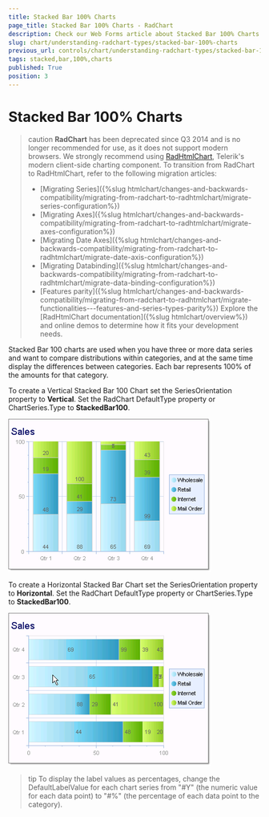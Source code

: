 ```yaml
---
title: Stacked Bar 100% Charts
page_title: Stacked Bar 100% Charts - RadChart
description: Check our Web Forms article about Stacked Bar 100% Charts.
slug: chart/understanding-radchart-types/stacked-bar-100%-charts
previous_url: controls/chart/understanding-radchart-types/stacked-bar-100%-charts
tags: stacked,bar,100%,charts
published: True
position: 3
---
```


# Stacked Bar 100% Charts

>caution **RadChart** has been deprecated since Q3 2014 and is no longer recommended for use, as it does not support modern browsers. We strongly recommend using [RadHtmlChart](https://www.telerik.com/products/aspnet-ajax/html-chart.aspx), Telerik's modern client-side charting component. 
>To transition from RadChart to RadHtmlChart, refer to the following migration articles:
> - [Migrating Series]({%slug htmlchart/changes-and-backwards-compatibility/migrating-from-radchart-to-radhtmlchart/migrate-series-configuration%})
> - [Migrating Axes]({%slug htmlchart/changes-and-backwards-compatibility/migrating-from-radchart-to-radhtmlchart/migrate-axes-configuration%})
> - [Migrating Date Axes]({%slug htmlchart/changes-and-backwards-compatibility/migrating-from-radchart-to-radhtmlchart/migrate-date-axis-configuration%})
> - [Migrating Databinding]({%slug htmlchart/changes-and-backwards-compatibility/migrating-from-radchart-to-radhtmlchart/migrate-data-binding-configuration%})
> - [Features parity]({%slug htmlchart/changes-and-backwards-compatibility/migrating-from-radchart-to-radhtmlchart/migrate-functionalities---features-and-series-types-parity%})
>Explore the [RadHtmlChart documentation]({%slug htmlchart/overview%}) and online demos to determine how it fits your development needs.

Stacked Bar 100 charts are used when you have three or more data series and want to compare distributions within categories, and at the same time display the differences between categories. Each bar represents 100% of the amounts for that category.

To create a Vertical Stacked Bar 100 Chart set the SeriesOrientation property to **Vertical**. Set the RadChart DefaultType property or ChartSeries.Type to **StackedBar100**.

![Vertical Stacked Bar 100 Chart](images/radchartelements5.png)

To create a Horizontal Stacked Bar Chart set the SeriesOrientation property to **Horizontal**. Set the RadChart DefaultType property or ChartSeries.Type to **StackedBar100**.

![Horizontal Stacked 100 Chart](images/radchartelements6.png)

>tip To display the label values as percentages, change the DefaultLabelValue for each chart series from "#Y" (the numeric value for each data point) to "#%" (the percentage of each data point to the category).

